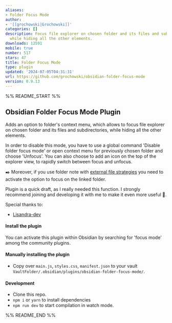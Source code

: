 ```yaml
---
aliases:
- Folder Focus Mode
author:
- '[[grochowski|Grochowski]]'
categories: []
description: Focus file explorer on chosen folder and its files and subdirectories,
  while hiding all the other elements.
downloads: 12591
mobile: true
number: 517
stars: 47
title: Folder Focus Mode
type: plugin
updated: '2024-07-05T04:31:31'
url: https://github.com/grochowski/obsidian-folder-focus-mode
version: 0.9.13
---
```


%% README_START %%

## Obsidian Folder Focus Mode Plugin

Adds an option to folder's context menu, which allows to focus file explorer on chosen folder and its files and subdirectories, while hiding all the other elements.

In order to disable this mode, you have to use a global command 'Disable folder focus mode' or open context menu for previously chosen folder and choose 'Unfocus'. You can also choose to add an icon on the top of the explorer view, to rapidly switch between focus and unfocus.

✒️ Moreover, if you use folder note with [external file strategies](https://github.com/aidenlx/alx-folder-note/wiki/folder-note-pref) you need to activate the option to focus on the linked folder. 

Plugin is a quick draft, as I really needed this function. I strongly recommend joining and developing it with me to make it even more useful 🌚.

Special thanks to:
- [Lisandra-dev](https://github.com/Lisandra-dev)

#### Install the plugin

You can activate this plugin within Obsidian by searching for 'focus mode' among the community plugins.

#### Manually installing the plugin

- Copy over `main.js`, `styles.css`, `manifest.json` to your vault `VaultFolder/.obsidian/plugins/obsidian-folder-focus-mode/`.

#### Development

- Clone this repo.
- `npm i` or `yarn` to install dependencies
- `npm run dev` to start compilation in watch mode.


%% README_END %%